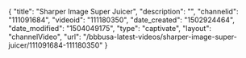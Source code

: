 {
    "title": "Sharper Image Super Juicer",
    "description": "",
    "channelid": "111091684",
    "videoid": "111180350",
    "date_created": "1502924464",
    "date_modified": "1504049175",
    "type": "captivate",
    "layout": "channelVideo",
    "url": "\/bbbusa-latest-videos\/sharper-image-super-juicer\/111091684-111180350"
}